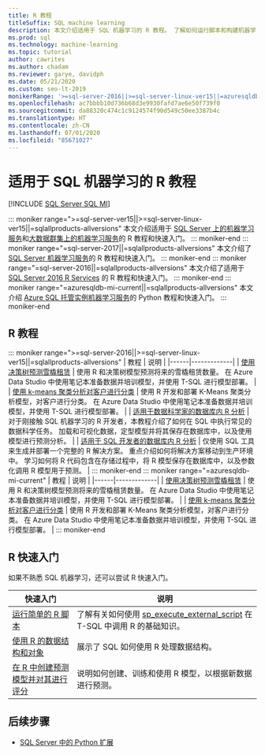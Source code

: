```yaml
---
title: R 教程
titleSuffix: SQL machine learning
description: 本文介绍适用于 SQL 机器学习的 R 教程。 了解如何运行脚本和构建机器学习模型。
ms.prod: sql
ms.technology: machine-learning
ms.topic: tutorial
author: cawrites
ms.author: chadam
ms.reviewer: garye, davidph
ms.date: 05/21/2020
ms.custom: seo-lt-2019
monikerRange: '>=sql-server-2016||>=sql-server-linux-ver15||=azuresqldb-mi-current||=sqlallproducts-allversions'
ms.openlocfilehash: ac7bbbb10d736b68d3e9930fafd7ae6e50f739f0
ms.sourcegitcommit: da88320c474c1c9124574f90d549c50ee3387b4c
ms.translationtype: HT
ms.contentlocale: zh-CN
ms.lasthandoff: 07/01/2020
ms.locfileid: "85671027"
---
```

# <a name="r-tutorials-for-sql-machine-learning"></a>适用于 SQL 机器学习的 R 教程
[!INCLUDE [SQL Server SQL MI](../../includes/applies-to-version/sql-asdbmi.md)]

::: moniker range=">=sql-server-ver15||>=sql-server-linux-ver15||=sqlallproducts-allversions"
本文介绍适用于 [SQL Server 上的机器学习服务](../sql-server-machine-learning-services.md)和[大数据群集上的机器学习服务](../../big-data-cluster/machine-learning-services.md)的 R 教程和快速入门。
::: moniker-end
::: moniker range="=sql-server-2017||=sqlallproducts-allversions"
本文介绍了 [SQL Server 机器学习服务](../sql-server-machine-learning-services.md)的 R 教程和快速入门。
::: moniker-end
::: moniker range="=sql-server-2016||=sqlallproducts-allversions"
本文介绍了适用于 [SQL Server 2016 R Services](../r/sql-server-r-services.md) 的 R 教程和快速入门。
::: moniker-end
::: moniker range="=azuresqldb-mi-current||=sqlallproducts-allversions"
本文介绍 [Azure SQL 托管实例机器学习服务](/azure/azure-sql/managed-instance/machine-learning-services-overview)的 Python 教程和快速入门。
::: moniker-end

<a name="bkmk_sqltutorials"></a>

## <a name="r-tutorials"></a>R 教程

::: moniker range=">=sql-server-2016||>=sql-server-linux-ver15||=sqlallproducts-allversions"
| 教程 | 说明 |
|------|-------------|
| [使用决策树预测雪橇租赁](r-predictive-model-introduction.md) | 使用 R 和决策树模型预测将来的雪橇租赁数量。 在 Azure Data Studio 中使用笔记本准备数据并培训模型，并使用 T-SQL 进行模型部署。 |
| [使用 k-means 聚类分析对客户进行分类](r-clustering-model-introduction.md) | 使用 R 开发和部署 K-Means 聚类分析模型，对客户进行分类。 在 Azure Data Studio 中使用笔记本准备数据并培训模型，并使用 T-SQL 进行模型部署。 |
| [适用于数据科学家的数据库内 R 分析](../tutorials/walkthrough-data-science-end-to-end-walkthrough.md) | 对于刚接触 SQL 机器学习的 R 开发者，本教程介绍了如何在 SQL 中执行常见的数据科学任务。 加载和可视化数据，定型模型并将其保存在数据库中，以及使用模型进行预测分析。 |
| [适用于 SQL 开发者的数据库内 R 分析](../tutorials/sqldev-in-database-r-for-sql-developers.md) | 仅使用 SQL 工具来生成并部署一个完整的 R 解决方案。 重点介绍如何将解决方案移动到生产环境中。 学习如何将 R 代码包含在存储过程中，将 R 模型保存在数据库中，以及参数化调用 R 模型用于预测。 |
::: moniker-end
::: moniker range="=azuresqldb-mi-current"
| 教程 | 说明 |
|------|-------------|
| [使用决策树预测雪橇租赁](r-predictive-model-introduction.md) | 使用 R 和决策树模型预测将来的雪橇租赁数量。 在 Azure Data Studio 中使用笔记本准备数据并培训模型，并使用 T-SQL 进行模型部署。 |
| [使用 k-means 聚类分析对客户进行分类](r-clustering-model-introduction.md) | 使用 R 开发和部署 K-Means 聚类分析模型，对客户进行分类。 在 Azure Data Studio 中使用笔记本准备数据并培训模型，并使用 T-SQL 进行模型部署。 |
::: moniker-end

## <a name="r-quickstarts"></a>R 快速入门

如果不熟悉 SQL 机器学习，还可以尝试 R 快速入门。

| 快速入门 | 说明 |
|-|-|
| [运行简单的 R 脚本](quickstart-r-create-script.md) | 了解有关如何使用 [sp_execute_external_script](../../relational-databases/system-stored-procedures/sp-execute-external-script-transact-sql.md) 在 T-SQL 中调用 R 的基础知识。 |
| [使用 R 的数据结构和对象](quickstart-r-data-types-and-objects.md) | 展示了 SQL 如何使用 R 处理数据结构。 |
| [在 R 中创建预测模型并对其进行评分](quickstart-r-data-types-and-objects.md) | 说明如何创建、训练和使用 R 模型，以根据新数据进行预测。 |

## <a name="next-steps"></a>后续步骤

+ [SQL Server 中的 Python 扩展](../concepts/extension-r.md)
